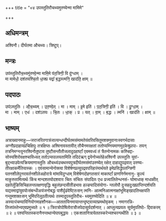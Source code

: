 +++
title = "०४ उपस्तुतिरौचथ्यमुरुष्येन्मा मामिमे"

+++
## अधिमन्त्रम्
अश्विनौ। दीर्घतमा औचथ्यः। त्रिष्टुप्।

## मन्त्रः
उप॑स्तुतिरौच॒थ्यमु॑रुष्ये॒न्मा मामि॒मे प॑त॒त्रिणी॒ वि दु॑ग्धाम् ।  
मा मामेधो॒ दश॑तयश्चि॒तो धा॒क्प्र यद्वां॑ ब॒द्धस्त्मनि॒ खाद॑ति॒ क्षाम् ॥

## पदपाठः
उप॑ऽस्तुतिः । औ॒च॒थ्यम् । उ॒रु॒ष्ये॒त् । मा । माम् । इ॒मे इति॑ । प॒त॒त्रिणी॒ इति॑ । वि । दु॒ग्धा॒म् ।  
मा । माम् । एधः॑ । दश॑ऽतयः । चि॒तः । धा॒क् । प्र । यत् । वा॒म् । ब॒द्धः । त्मनि॑ । खाद॑ति । क्षाम् ॥

## भाष्यम्
अत्राख्यानमाहुः—जराजरितगात्रंजात्यन्धन्दीर्घतमसंमामतेयंवरिवसितुमशक्नुवानाःस्वगर्भदासाः अग्नौप्रदाहायप्रचिक्षिपुः तत्रक्षिप्तः अश्विनावस्तावीत् तौचैनमरक्षतां ततोप्यम्नियमाणमुदकेषुप्रापा- तयन् तत्रनिमग्नःपुनरश्विनौतुष्टाव तुष्टौसन्तौतौजलादुदहार्ष्टां एवमवध्यं तं त्रैतनोनामकः कश्चिद्दा- सोस्यशिरोवक्षश्चाविध्यत् ततोऽप्यपालयतामिति तदिदंऋग् द्वयेनोच्यतेहेअश्विनौ उपस्तुतिः युवां- बुद्भ्याउपेत्यक्रियमाणास्तुतिः औचथ्यंउचथस्यपुत्रदीर्घतमसंमांउरुष्येत् रक्षेत् दाहाद्युपद्रवात् उरुष्य- तीरक्षाकर्मेतियास्कः । एवंसामान्येनोक्त्वा विशेषेणप्रत्युपद्रवपरिहारंमार्थयते इमेप्रसिद्धेपतन्त्रिणी पतनशीलेपुनरावर्तनशीलेअहोरात्रे मांमाविदुग्धाम् विशेषेणदोहगतसारं माकार्ष्टां प्राणनिर्गमनानु- कूल्यं माकुरुतामित्यर्थः किंच मान्दशतयोदशवारः चितः संचितः संपादितः एधः प्रज्वालितेन्धनसं- घोमाधाक् माधाक्षीत् दहतेर्लुङिसिचिहलन्तलक्षणावृद्धिः बहुलंछन्दसीतीडभावः हल्ङ्यादिसंयोगा- न्तलोपौ दुःसहदुःखप्राप्तिन्दर्शयति यद्यस्माद्वांयुवयोःसंबन्धीअयंजनोबद्धः पाशैर्दृढंवेष्टितःसन् त्मनि- आत्मनिआत्मनाक्षांभूमिङ्खादतिभक्षयति गन्तुमशक्तःसन् भूमिंपरिलुठतीत्यर्थः तस्मादुपस्तुतिरौच- थ्यमुरुष्येदिति ॥ ४ ॥ अस्याःपंचम्याविनियोगमाहशौनकः—आततायिनमायान्तन्दृष्ट्वाव्याघ्रमथोवृकम् । नमागरन्नि- तिजपंस्तेभ्यएवप्रमुच्यते ॥ १ ॥ त्रिरात्रोपोषितोरात्रौजपेदासूर्यदर्शनात् । आप्लुत्यप्रयतः सूर्यमुपतिष्ठे- द्दिवाकरम् ॥ २ ॥ पश्यन्तितस्करानैनन्तथान्येपापबुद्धयः । एकःशतानित्रायेततस्करेभ्यश्चरन्पथीति ॥ ३ ॥